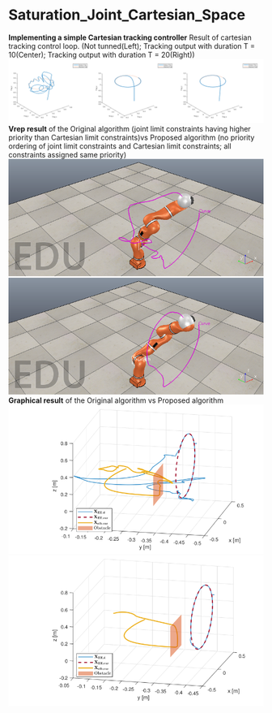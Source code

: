 # Saturation_Joint_Cartesian_Space

**Implementing a simple Cartesian tracking controller**
Result of cartesian tracking control loop. (Not tunned(Left); Tracking output with duration T = 10(Center); Tracking output with duration T = 20(Right))
![alt text](images/cartesian_tracking_circular.png)
<br />
**Vrep result** of the Original algorithm (joint limit constraints having higher priority than Cartesian limit constraints)vs Proposed algorithm (no priority ordering of joint limit constraints and Cartesian limit constraints; all constraints assigned same priority) 
![alt text](images/Orig.png) ![alt text](images/Prop.png)
<br />
**Graphical result** of the Original algorithm vs Proposed algorithm
![alt text](images/Orig_graph.png) ![alt text](images/Prop_graph.png)